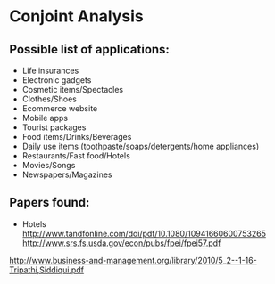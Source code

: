 # Conjoint Analysis

## Possible list of applications:

* Life insurances
* Electronic gadgets
* Cosmetic items/Spectacles
* Clothes/Shoes
* Ecommerce website
* Mobile apps
* Tourist packages
* Food items/Drinks/Beverages
* Daily use items (toothpaste/soaps/detergents/home appliances)
* Restaurants/Fast food/Hotels
* Movies/Songs
* Newspapers/Magazines

## Papers found:

* Hotels
http://www.tandfonline.com/doi/pdf/10.1080/10941660600753265
http://www.srs.fs.usda.gov/econ/pubs/fpei/fpei57.pdf

http://www.business-and-management.org/library/2010/5_2--1-16-Tripathi,Siddiqui.pdf


